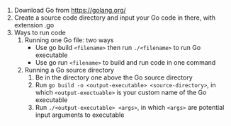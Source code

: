 1. Download Go from https://golang.org/
2. Create a source code directory and input your Go code in there, with extension .go
3. Ways to run code
    1. Running one Go file: two ways
        - Use go build `<filename>` then run `./<filename>` to run Go executable
        - Use go run `<filename>` to build and run code in one command
    2. Running a Go source directory
        1. Be in the directory one above the Go source directory
        2. Run `go build -o <output-executable> <source-directory>`, in which `<output-exectuable>` is your custom name of the Go executable
        3. Run `./<output-executable> <args>`, in which `<args>` are potential input arguments to executable

